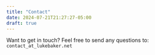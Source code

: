```yaml
---
title: "Contact"
date: 2024-07-21T21:27:27-05:00
draft: true
---
```


Want to get in touch? Feel free to send any questions to: `contact_at_lukebaker.net`